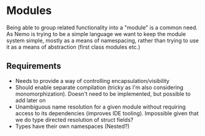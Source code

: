 # Modules

Being able to group related functionality into a "module" is a common need.
As Nemo is trying to be a simple language we want to keep the module system
simple, mostly as a means of namespacing, rather than trying to use it as a
means of abstraction (first class modules etc.)

## Requirements

- Needs to provide a way of controlling encapsulation/visibility
- Should enable separate compilation (tricky as I'm also considering monomorphization). Doesn't need to be implemented, but possible to add later on
- Unambiguous name resolution for a given module without requiring access to its dependencies (improves IDE tooling). Impossible given that we do type directed resolution of struct fields?
- Types have their own namespaces (Nested?)
